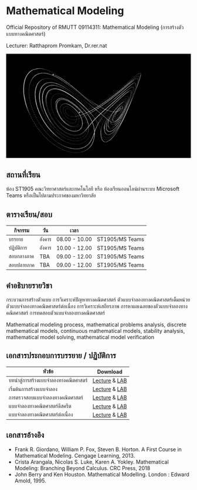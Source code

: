 # Mathematical Modeling
Official Repository of RMUTT 09114311: Mathematical Modeling (การสร้างตัวแบบทางคณิตศาสตร์)

Lecturer: Ratthaprom Promkam, Dr.rer.nat


![Chaos Theory](/images/strangeattractor-4.gif)


## สถานที่เรียน
ห้อง ST1905 คณะวิทยาศาสตร์และเทคโนโลยี หรือ ห้องเรียนออนไลน์ผ่านระบบ Microsoft Teams หรือเป็นไปตามประกาศของมหาวิทยาลัย

## ตารางเรียน/สอบ

|   กิจกรรม   |    วัน    |   เวลา        |                 |
|-----------|----------|---------------|-----------------|
| บรรยาย     |  อังคาร   |  08.00 - 10.00 | ST1905/MS Teams |
| ปฏิบัติการ    |  อังคาร   |  10.00 - 12.00 | ST1905/MS Teams |
| สอบกลางภาค |  TBA   |  09.00 - 12.00 | ST1905/MS Teams |
| สอบปลายภาค |  TBA   |  09.00 - 12.00 | ST1905/MS Teams |

## คำอธิบายรายวิชา

กระบวนการสร้างตัวแบบ การวิเคราะห์ปัญหาทางคณิตศาสตร์ ตัวแบบจำลองทางคณิตศาสตร์เต็มหน่วย ตัวแบบจำลองทางคณิตศาสตร์ต่อเนื่อง การวิเคราะห์เสถียรภาพ การหาผลเฉลยของตัวแบบจำลองทางคณิตศาสตร์ การทดสอบตัวแบบจำลองทางคณิตศาสตร์

Mathematical modeling process, mathematical problems analysis, discrete mathematical models, continuous mathematical models, stability analysis, mathematical model solving, mathematical model verification

## เอกสารประกอบการบรรยาย / ปฏิบัติการ

| หัวข้อ 	            |      Download          |
|-------------------|------------------------|
| บทนำสู่การสร้างแบบจำลองทางคณิตศาสตร์ |  [Lecture](/materials/ch_01.pdf) &  [LAB](/labs/)   |
| เริ่มต้นการสร้างแบบจำลอง |  [Lecture](/materials/ch_02.pdf) &  [LAB](/labs/)   |
| การตรวจสอบแบบจำลองทางคณิตศาสตร์ |  [Lecture](/materials/ch_03.pdf) &  [LAB](/labs/)   |
| แบบจำลองทางคณิตศาสตร์ดีสครีต |  [Lecture](/materials/ch_04.pdf) &  [LAB](/labs/)   |
| แบบจำลองทางคณิตศาสตร์ต่อเนื่อง |  [Lecture](/materials/ch_05.pdf) &  [LAB](/labs/)   |

## เอกสารอ้างอิง
* Frank R. Giordano, William P. Fox, Steven B. Horton. A First Course in Mathematical Modeling. Cengage Learning, 2013.
* Crista Arangala, Nicolas S. Luke, Karen A. Yokley. Mathematical Modeling: Branching Beyond Calculus. CRC Press, 2018
* John Berry and Ken Houston. Mathematical Modelling. London : Edward Amold, 1995. 
